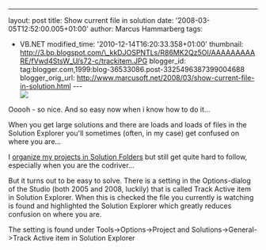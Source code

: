 ---
layout: post
title: Show current file in solution
date: '2008-03-05T12:52:00.005+01:00'
author: Marcus Hammarberg
tags:
  - VB.NET
modified_time: '2010-12-14T16:20:33.358+01:00'
thumbnail: http://3.bp.blogspot.com/\_kkDJOSPNTLs/R86MK2Qz5OI/AAAAAAAAARE/fVwd4StsW_U/s72-c/trackitem.JPG
blogger_id: tag:blogger.com,1999:blog-36533086.post-3325496387399004688
blogger_orig_url: http://www.marcusoft.net/2008/03/show-current-file-in-solution.html ---
[<img
src="http://3.bp.blogspot.com/_kkDJOSPNTLs/R86MK2Qz5OI/AAAAAAAAARE/fVwd4StsW_U/s400/trackitem.JPG"
id="BLOGGER_PHOTO_ID_5174227139887883490"
style="DISPLAY: block; MARGIN: 0px auto 10px; CURSOR: hand; TEXT-ALIGN: center"
data-border="0" />](http://3.bp.blogspot.com/_kkDJOSPNTLs/R86MK2Qz5OI/AAAAAAAAARE/fVwd4StsW_U/s1600-h/trackitem.JPG)

<div>

Ooooh - so nice. And so easy now when i know how to do it...


When you get large solutions and there are loads and loads of files in
the Solution Explorer you'll sometimes (often, in my case) get confused
on where you are...

I [organize my projects in Solution
Folders](http://marcushammarberg.blogspot.com/2006/11/well-structured-projects-in-visual.html)
but still get quite hard to follow, especially when you are the
codriver...

But it turns out to be easy to solve. There is a setting in the
Options-dialog of the Studio (both 2005 and 2008, luckily) that is
called Track Active item in Solution Explorer. When this is checked the
file you currently is watching is found and highlighted the Solution
Explorer which greatly reduces confusion on where you are.

The setting is found under Tools-\>Options-\>Project and
Solutions-\>General-\>Track Active item in Solution Explorer

</div>
